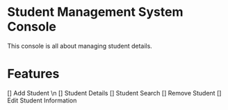 # Student Management System Console

This console is all about managing student details.

# Features
[] Add Student \n
[] Student Details
[] Student Search
[] Remove Student
[] Edit Student Information
